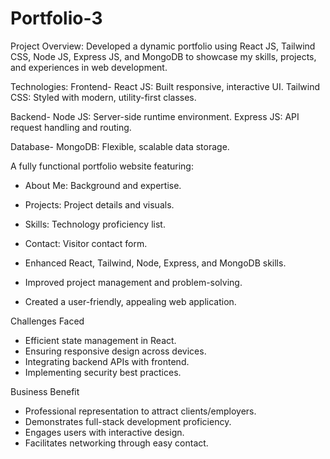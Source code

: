 # Portfolio-3
Project Overview:
Developed a dynamic portfolio using React JS, Tailwind CSS, Node JS, Express JS, and MongoDB to showcase my skills, projects, and experiences in web development.


Technologies:
Frontend-
React JS: Built responsive, interactive UI.
Tailwind CSS: Styled with modern, utility-first classes.

Backend-
Node JS: Server-side runtime environment.
Express JS: API request handling and routing.

Database-
MongoDB: Flexible, scalable data storage.


A fully functional portfolio website featuring:
- About Me: Background and expertise.
- Projects: Project details and visuals.
- Skills: Technology proficiency list.
- Contact: Visitor contact form.


- Enhanced React, Tailwind, Node, Express, and MongoDB skills.
- Improved project management and problem-solving.
- Created a user-friendly, appealing web application.

Challenges Faced
- Efficient state management in React.
- Ensuring responsive design across devices.
- Integrating backend APIs with frontend.
- Implementing security best practices.

Business Benefit
- Professional representation to attract clients/employers.
- Demonstrates full-stack development proficiency.
- Engages users with interactive design.
- Facilitates networking through easy contact.

